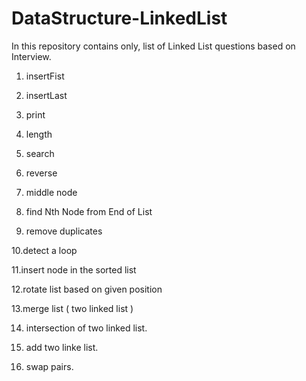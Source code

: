 # DataStructure-LinkedList

In this repository contains only, list of Linked List questions based on Interview.

1. insertFist

2. insertLast

3. print

4. length

5. search

6. reverse

7. middle node

8. find Nth Node from End of List

9. remove duplicates

10.detect a loop

11.insert node in the sorted list

12.rotate list based on given position

13.merge list ( two linked list )

14. intersection of two linked list.

15. add two linke list.

16. swap pairs.
